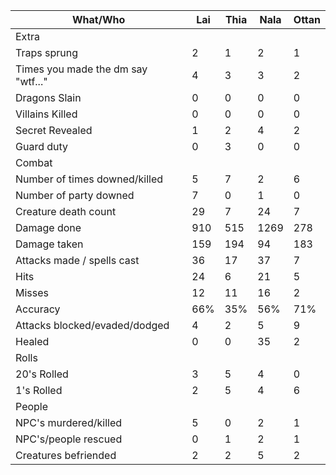 | What/Who                           | Lai   | Thia  | Nala  | Ottan | 
| ---------------------------------- | ----- | ----- | ----- | ----- | 
| Extra |
| Traps sprung                       | 2     | 1     | 2     | 1     |  
| Times you made the dm say "wtf..." | 4     | 3     | 3     | 2     |
| Dragons Slain                      | 0     | 0     | 0     | 0     |
| Villains Killed                    | 0     | 0     | 0     | 0     |
| Secret Revealed                    | 1     | 2     | 4     | 2     |
| Guard duty                         | 0     | 3     | 0     | 0     |
| Combat |
| Number of times downed/killed      | 5     | 7     | 2     | 6     |
| Number of party downed             | 7     | 0     | 1     | 0     |
| Creature death count               | 29    | 7     | 24    | 7     |
| Damage done                        | 910   | 515   | 1269  | 278   |
| Damage taken                       | 159   | 194   | 94    | 183   |
| Attacks made / spells cast         | 36    | 17    | 37    | 7     |
| Hits                               | 24    | 6     | 21    | 5     |
| Misses                             | 12    | 11    | 16    | 2     |
| Accuracy                           | 66%   | 35%   | 56%   | 71%   |
| Attacks blocked/evaded/dodged      | 4     | 2     | 5     | 9     |
| Healed                             | 0     | 0     | 35    | 2     |
| Rolls |
| 20's Rolled                        | 3     | 5     | 4     | 0     | 
| 1's Rolled                         | 2     | 5     | 4     | 6     | 
| People |
| NPC's murdered/killed              | 5     | 0     | 2     | 1     |
| NPC's/people rescued               | 0     | 1     | 2     | 1     |
| Creatures befriended               | 2     | 2     | 5     | 2     |
